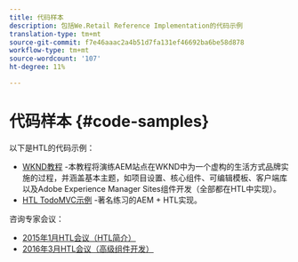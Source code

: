 ```yaml
---
title: 代码样本
description: 包括We.Retail Reference Implementation的代码示例
translation-type: tm+mt
source-git-commit: f7e46aaac2a4b51d7fa131ef46692ba6be58d878
workflow-type: tm+mt
source-wordcount: '107'
ht-degree: 11%

---
```



# 代码样本 {#code-samples}

以下是HTL的代码示例：

* [WKND教程](https://docs.adobe.com/content/help/en/experience-manager-learn/getting-started-wknd-tutorial-develop/overview.html) -本教程将演练AEM站点在WKND中为一个虚构的生活方式品牌实施的过程，并涵盖基本主题，如项目设置、核心组件、可编辑模板、客户端库以及Adobe Experience Manager Sites组件开发（全部都在HTL中实现）。
* [HTL TodoMVC示例](https://github.com/Adobe-Marketing-Cloud/aem-sightly-sample-todomvc) -著名练习的AEM + HTL实现。

咨询专家会议：

* [2015年1月HTL会议（HTL简介）](http://scottsdigitalcommunity.blogspot.ca/2015/01/upcoming-sessions-of-ask-aem-community.html)
* [2016年3月HTL会议（高级组件开发）](http://scottsdigitalcommunity.blogspot.ca/2016/03/ask-aem-community-experts-deep-dive.html)
